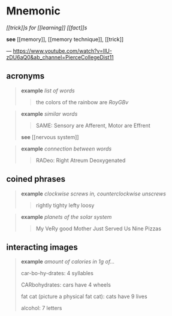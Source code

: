 # Mnemonic

_[[trick]]s for [[learning]] [[fact]]s_

**see** [[memory]], [[memory technique]], [[trick]]

&mdash; <https://www.youtube.com/watch?v=IlU-zDU6aQ0&ab_channel=PierceCollegeDist11>

## acronyms

> **example** _list of words_
>
> > the colors of the rainbow are _RoyGBv_

> **example** _similar words_
>
> > SAME: Sensory are Afferent, Motor are Effrent
>
> **see** [[nervous system]]

> **example** _connection between words_
>
> > RADeo: Right Atreum Deoxygenated

## coined phrases

> **example** _clockwise screws in, counterclockwise unscrews_
>
> > rightly tighty lefty loosy

> **example** _planets of the solar system_
>
> > My VeRy good Mother Just Served Us Nine Pizzas

## interacting images

> **example** _amount of calories in 1g of..._
>
> car-bo-hy-drates: 4 syllables
>
> CARbohydrates: cars have 4 wheels
>
> fat cat (picture a physical fat cat): cats have 9 lives
>
> alcohol: 7 letters
